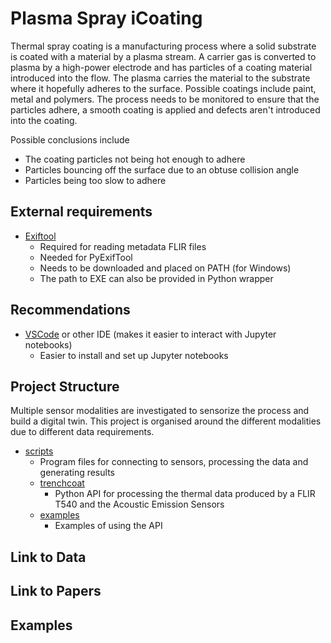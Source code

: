 # Plasma Spray iCoating

Thermal spray coating is a manufacturing process where a solid substrate is coated with a material by a plasma stream. A carrier gas is converted to plasma by a high-power electrode and has particles of a coating material introduced into the flow. The plasma carries the material to the substrate where it hopefully adheres to the surface. Possible coatings include paint, metal and polymers. The process needs to be monitored to ensure that the particles adhere, a smooth coating is applied and defects aren't introduced into the coating. 

Possible conclusions include 
  - The coating particles not being hot enough to adhere
  - Particles bouncing off the surface due to an obtuse collision angle
  - Particles being too slow to adhere

## External requirements

- [Exiftool](https://exiftool.org/)
    + Required for reading metadata FLIR files
    + Needed for PyExifTool
    + Needs to be downloaded and placed on PATH (for Windows)
    + The path to EXE can also be provided in Python wrapper

## Recommendations

- [VSCode](https://code.visualstudio.com/) or other IDE (makes it easier to interact with Jupyter notebooks)
    + Easier to install and set up Jupyter notebooks

## Project Structure

Multiple sensor modalities are investigated to sensorize the process and build a digital twin. This project is organised around the different modalities due to different data requirements.

- [scripts](src)
  + Program files for connecting to sensors, processing the data and generating results
  + [trenchcoat](src/trenchcoat)
      * Python API for processing the thermal data produced by a FLIR T540 and the Acoustic Emission Sensors
  + [examples](examples)
      * Examples of using the API
        
## Link to Data

## Link to Papers

## Examples
